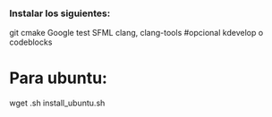 ### Instalar los siguientes:
git
cmake
Google test
SFML
clang, clang-tools #opcional
kdevelop o codeblocks


# Para ubuntu:

wget .sh
install_ubuntu.sh

